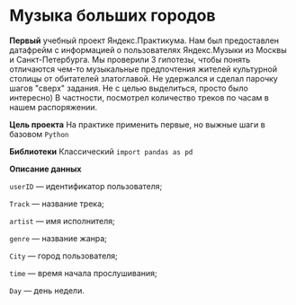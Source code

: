 # Музыка больших городов

**Первый** учебный проект Яндекс.Практикума.
Нам был предоставлен датафрейм с информацией о пользователях Яндекс.Музыки из Москвы и Санкт-Петербурга. 
Мы проверили 3 гипотезы, чтобы понять отличаются чем-то музыкальные предпочтения жителей культурной столицы от обитателей златоглавой.
Не удержался и сделал парочку шагов "сверх" задания. Не с целью выделиться, просто было интересно) В частности, посмотрел количество треков по часам в нашем распоряжении.

**Цель проекта**
На практике применить первые, но выжные шаги в базовом `Python`

**Библиотеки**
Классический `import pandas as pd`

**Описание данных**

`userID` — идентификатор пользователя;

`Track` — название трека;

`artist` — имя исполнителя;

`genre` — название жанра;

`City` — город пользователя;

`time` — время начала прослушивания;

`Day` — день недели.
